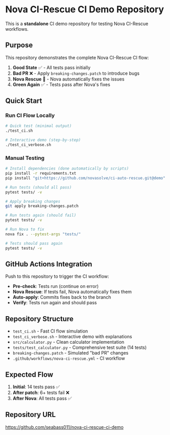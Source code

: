 # Nova CI-Rescue CI Demo Repository

This is a **standalone** CI demo repository for testing Nova CI-Rescue workflows.

## Purpose

This repository demonstrates the complete Nova CI-Rescue CI flow:

1. **Good State** ✅ - All tests pass initially
2. **Bad PR** ❌ - Apply `breaking-changes.patch` to introduce bugs
3. **Nova Rescue** 🤖 - Nova automatically fixes the issues
4. **Green Again** ✅ - Tests pass after Nova's fixes

## Quick Start

### Run CI Flow Locally

```bash
# Quick test (minimal output)
./test_ci.sh

# Interactive demo (step-by-step)
./test_ci_verbose.sh
```

### Manual Testing

```bash
# Install dependencies (done automatically by scripts)
pip install -r requirements.txt
pip install "git+https://github.com/novasolve/ci-auto-rescue.git@demo"

# Run tests (should all pass)
pytest tests/ -v

# Apply breaking changes
git apply breaking-changes.patch

# Run tests again (should fail)
pytest tests/ -v

# Run Nova to fix
nova fix . --pytest-args "tests/"

# Tests should pass again
pytest tests/ -v
```

## GitHub Actions Integration

Push to this repository to trigger the CI workflow:

- **Pre-check**: Tests run (continue on error)
- **Nova Rescue**: If tests fail, Nova automatically fixes them
- **Auto-apply**: Commits fixes back to the branch
- **Verify**: Tests run again and should pass

## Repository Structure

- `test_ci.sh` - Fast CI flow simulation
- `test_ci_verbose.sh` - Interactive demo with explanations
- `src/calculator.py` - Clean calculator implementation
- `tests/test_calculator.py` - Comprehensive test suite (14 tests)
- `breaking-changes.patch` - Simulated "bad PR" changes
- `.github/workflows/nova-ci-rescue.yml` - CI workflow

## Expected Flow

1. **Initial**: 14 tests pass ✅
2. **After patch**: 6+ tests fail ❌
3. **After Nova**: All tests pass ✅

## Repository URL

https://github.com/seabass011/nova-ci-rescue-ci-demo
